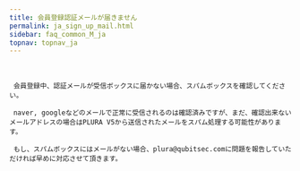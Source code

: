 ```yaml
---
title: 会員登録認証メールが届きません
permalink: ja_sign_up_mail.html
sidebar: faq_common_M_ja
topnav: topnav_ja
---
```


<br />

     会員登録中、認証メールが受信ボックスに届かない場合、スパムボックスを確認してください。
     
     naver, googleなどのメールで正常に受信されるのは確認済みですが、まだ、確認出来ないメールアドレスの場合はPLURA V5から送信されたメールをスパム処理する可能性があります。
     
     もし、スパムボックスにはメールがない場合、plura@qubitsec.comに問題を報告していただければ早めに対応させて頂きます。